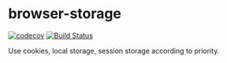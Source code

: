 # browser-storage

[![codecov](https://codecov.io/gh/gaoming13/browser-storage/branch/master/graph/badge.svg)](https://codecov.io/gh/gaoming13/browser-storage) [![Build Status](https://travis-ci.com/gaoming13/browser-storage.svg?branch=master)](https://travis-ci.com/gaoming13/browser-storage)


Use cookies, local storage, session storage according to priority.
